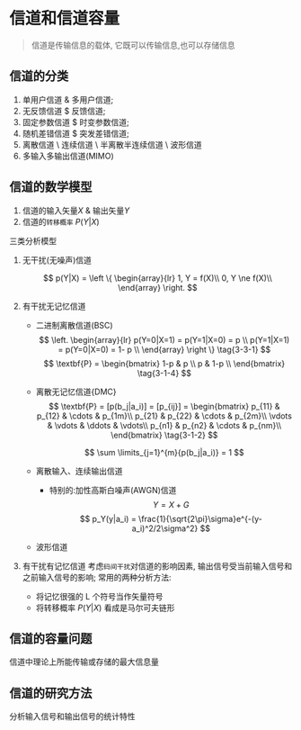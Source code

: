 # 信道和信道容量

> 信道是传输信息的载体, 它既可以传输信息,也可以存储信息

## 信道的分类

1. 单用户信道 & 多用户信道;
2. 无反馈信道 $ 反馈信道;
3. 固定参数信道 $ 时变参数信道;
4. 随机差错信道 $ 突发差错信道;
5. 离散信道 \ 连续信道 \ 半离散半连续信道 \ 波形信道
6. 多输入多输出信道(MIMO)

## 信道的数学模型

1. 信道的输入矢量$X$ & 输出矢量$Y$
2. 信道的`转移概率` $P(Y|X)$

三类分析模型

1. 无干扰(无噪声)信道

    $$
        p(Y|X) = \left \{
            \begin{array}{lr}
                1, Y = f(X)\\
                0, Y \ne f(X)\\
            \end{array}
            \right.
    $$

2. 有干扰无记忆信道
    * 二进制离散信道(BSC)
        $$
        \left.
            \begin{array}{lr}
                p(Y=0|X=1) = p(Y=1|X=0) = p \\
                p(Y=1|X=1) = p(Y=0|X=0) = 1- p \\
            \end{array}
        \right \}
        \tag{3-3-1}
        $$
        $$
            \textbf{P} = \begin{bmatrix}
                1-p & p \\
                p & 1-p \\
            \end{bmatrix}
            \tag{3-1-4}
        $$
    * 离散无记忆信道{DMC}
        $$
            \textbf{P} = [p(b_j|a_i)] = [p_{ij}] = \begin{bmatrix}
                p_{11} & p_{12} & \cdots & p_{1m}\\
                p_{21} & p_{22} & \cdots & p_{2m}\\
                \vdots & \vdots & \ddots & \vdots\\
                p_{n1} & p_{n2} & \cdots & p_{nm}\\
            \end{bmatrix}
            \tag{3-1-2}
        $$

        $$
            \sum \limits_{j=1}^{m}{p(b_j|a_i)} = 1
        $$
    * 离散输入、连续输出信道
        * 特别的:加性高斯白噪声(AWGN)信道
        $$
        Y = X + G \tag{3-1-5}
        $$
        $$
        p_Y(y|a_i) = \frac{1}{\sqrt{2\pi}\sigma}e^{-(y-a_i)^2/2\sigma^2}
        $$
    * 波形信道
3. 有干扰有记忆信道
    考虑`码间干扰`对信道的影响因素, 输出信号受当前输入信号和之前输入信号的影响;
    常用的两种分析方法:
    * 将记忆很强的 L 个符号当作矢量符号
    * 将转移概率 $P(Y|X)$ 看成是马尔可夫链形

## 信道的容量问题

信道中理论上所能传输或存储的最大信息量

## 信道的研究方法

分析输入信号和输出信号的统计特性
